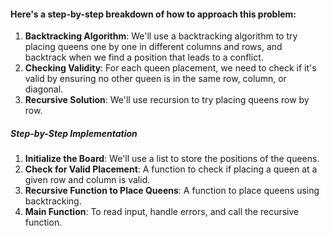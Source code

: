 #### Here's a step-by-step breakdown of how to approach this problem:

1. **Backtracking Algorithm**: We'll use a backtracking algorithm to try placing queens one by one in different columns and rows, and backtrack when we find a position that leads to a conflict.
2. **Checking Validity**: For each queen placement, we need to check if it's valid by ensuring no other queen is in the same row, column, or diagonal.
3. **Recursive Solution**: We'll use recursion to try placing queens row by row.


##### Step-by-Step Implementation
1. **Initialize the Board**: We'll use a list to store the positions of the queens.
2. **Check for Valid Placement**: A function to check if placing a queen at a given row and column is valid.
3. **Recursive Function to Place Queens**: A function to place queens using backtracking.
4. **Main Function**: To read input, handle errors, and call the recursive function.